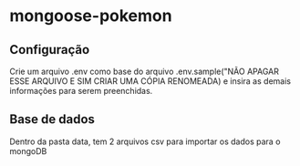 # mongoose-pokemon

## Configuração

Crie um arquivo .env como base do arquivo .env.sample("NÃO APAGAR ESSE ARQUIVO E SIM CRIAR UMA CÓPIA RENOMEADA) e insira as demais informações para serem preenchidas.

## Base de dados

Dentro da pasta data, tem 2 arquivos csv para importar os dados para o mongoDB
